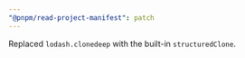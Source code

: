 ```yaml
---
"@pnpm/read-project-manifest": patch
---
```


Replaced `lodash.clonedeep` with the built-in `structuredClone`.
